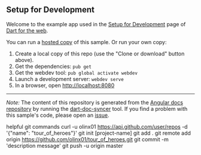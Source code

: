## Setup for Development

Welcome to the example app used in the
[Setup for Development](https://webdev.dartlang.org/angular/guide/setup) page
of [Dart for the web](https://webdev.dartlang.org).

You can run a [hosted copy](https://webdev.dartlang.org/examples/quickstart) of this
sample. Or run your own copy:

1. Create a local copy of this repo (use the "Clone or download" button above).
2. Get the dependencies: `pub get`
3. Get the webdev tool: `pub global activate webdev`
4. Launch a development server: `webdev serve`
5. In a browser, open [http://localhost:8080](http://localhost:8080)

---

*Note:* The content of this repository is generated from the
[Angular docs repository][docs repo] by running the
[dart-doc-syncer](//github.com/dart-lang/dart-doc-syncer) tool.
If you find a problem with this sample's code, please open an [issue][].

[docs repo]: //github.com/dart-lang/site-webdev/tree/master/examples/ng/doc/quickstart
[issue]: //github.com/dart-lang/site-webdev/issues/new?title=[master]%20examples/ng/doc/quickstart


helpful git commands
curl -u olinx01 https://api.github.com/user/repos -d '{"name": "tour_of_heroes"}' <!-- Remotely create a new repository from the CLI -->
git init [project-name]
git add .
git remote add origin https://github.com/olinx01/tour_of_heroes.git
git commit -m 'description message'
git push -u origin master

